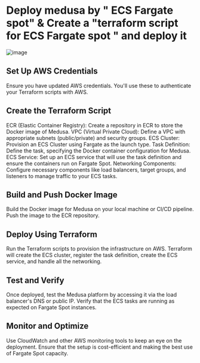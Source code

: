 # Deploy medusa by " ECS Fargate spot" & Create a "terraform script for ECS Fargate spot " and deploy it

![image](https://github.com/user-attachments/assets/a39a5afd-23f9-4f36-a1d8-6d34191ebd9e)



## Set Up AWS Credentials

Ensure you have updated AWS credentials. You'll use these to authenticate your Terraform scripts with AWS.
## Create the Terraform Script

ECR (Elastic Container Registry): Create a repository in ECR to store the Docker image of Medusa.
VPC (Virtual Private Cloud): Define a VPC with appropriate subnets (public/private) and security groups.
ECS Cluster: Provision an ECS Cluster using Fargate as the launch type.
Task Definition: Define the task, specifying the Docker container configuration for Medusa.
ECS Service: Set up an ECS service that will use the task definition and ensure the containers run on Fargate Spot.
Networking Components: Configure necessary components like load balancers, target groups, and listeners to manage traffic to your ECS tasks.
## Build and Push Docker Image

Build the Docker image for Medusa on your local machine or CI/CD pipeline.
Push the image to the ECR repository.
## Deploy Using Terraform

Run the Terraform scripts to provision the infrastructure on AWS.
Terraform will create the ECS cluster, register the task definition, create the ECS service, and handle all the networking.
## Test and Verify

Once deployed, test the Medusa platform by accessing it via the load balancer's DNS or public IP.
Verify that the ECS tasks are running as expected on Fargate Spot instances.
## Monitor and Optimize

Use CloudWatch and other AWS monitoring tools to keep an eye on the deployment.
Ensure that the setup is cost-efficient and making the best use of Fargate Spot capacity.


    

